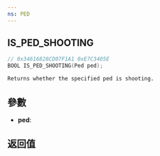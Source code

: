 ```yaml
---
ns: PED
---
```

## IS_PED_SHOOTING

```c
// 0x34616828CD07F1A1 0xE7C3405E
BOOL IS_PED_SHOOTING(Ped ped);
```

```
Returns whether the specified ped is shooting.  
```

## 參數
* **ped**: 

## 返回值
